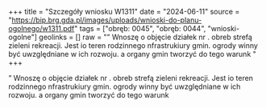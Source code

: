 +++
title = "Szczegóły wniosku W1311"
date = "2024-06-11"
source = "https://bip.brg.gda.pl/images/uploads/wnioski-do-planu-ogolnego/w1311.pdf"
tags = ["obręb: 0045", "obręb: 0044", "wnioski-ogolne"]
geolinks = []
raw = "” Wnoszę o objęcie działek nr . obreb strefą zieleni  rekreacji. Jest io teren rodzinnego nfrastrukiury gmin. ogrody winny być uwzględniane w ich rozwoju. a organy gmin tworzyć do tego warunk "
+++

” Wnoszę o objęcie działek nr . obreb strefą zieleni  rekreacji. Jest io teren rodzinnego
nfrastrukiury gmin. ogrody winny być uwzględniane w ich rozwoju. a organy gmin tworzyć do tego warunk



